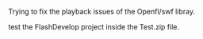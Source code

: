 Trying to fix the playback issues of the Openfl/swf libray.

test the FlashDevelop project inside the Test.zip file.